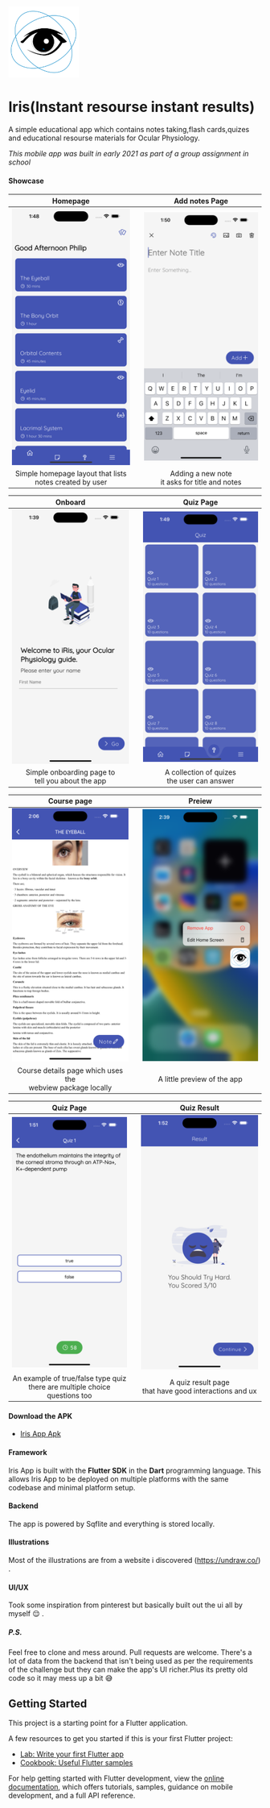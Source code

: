 <img src="images/icon.png" width="140">

# Iris(Instant resourse instant results)

A simple educational app which contains notes taking,flash cards,quizes and educational resourse materials for Ocular Physiology.

*This mobile app was built in early 2021 as part of a group assignment in school*

#### Showcase
| Homepage | | Add notes Page |
| :---: | --- | :---: |
| <img src="images/sceen_home.png" width="300"> || <img src="images/screen_add.png" width="300"> |
| Simple homepage layout that lists <br> notes created by user || Adding a new note <br> it asks for title and notes |

| Onboard | | Quiz Page |
| :---: | --- | :---: |
| <img src="images/screen_intro.png" width="300"> || <img src="images/screen_quiz.png" width="300"> |
| Simple onboarding page to <br> tell you about the app|| A collection of quizes <br> the user can answer |

| Course page | | Preiew |
| :---: | --- | :---: |
| <img src="images/screen_course.png" width="300"> || <img src="images/screen_preview.png" width="300"> |
| Course details page which uses the  <br> webview package locally|| A little preview of the app  |

| Quiz Page | | Quiz Result |
| :---: | --- | :---: |
| <img src="images/screen_quiz1.png" width="300"> || <img src="images/screen_quiz2.png" width="300"> |
| An example of true/false type quiz <br> there are multiple choice questions too|| A quiz result page  <br> that have good interactions and ux |

#### Download the APK
- [Iris App Apk](https://drive.google.com/file/d/1gL7s_bCo3x6Qxi_C9KaAmzIomC7snGc5/view?usp=sharing)


#### Framework
Iris App is built with the **Flutter SDK** in the **Dart** programming language. This allows Iris App to be deployed on multiple platforms with the same codebase and minimal platform setup.

#### Backend
The app is powered by Sqflite and everything is stored locally.

#### Illustrations

Most of the illustrations are from a website i discovered (https://undraw.co/) .

#### UI/UX

Took some inspiration from pinterest but basically built out the ui all by myself 😌 .

##### P.S.
Feel free to clone and mess around. Pull requests are welcome. There's a lot of data from the backend that isn't being used as per the requirements of the challenge but they can make the app's UI richer.Plus its pretty old code so it may mess up a bit 😅


## Getting Started

This project is a starting point for a Flutter application.

A few resources to get you started if this is your first Flutter project:

- [Lab: Write your first Flutter app](https://docs.flutter.dev/get-started/codelab)
- [Cookbook: Useful Flutter samples](https://docs.flutter.dev/cookbook)

For help getting started with Flutter development, view the
[online documentation](https://docs.flutter.dev/), which offers tutorials,
samples, guidance on mobile development, and a full API reference.

